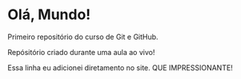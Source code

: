 # Olá, Mundo!
 Primeiro repositório do curso de Git e GitHub.

Repósitório criado durante uma aula ao vivo!

Essa linha eu adicionei diretamento no site. QUE IMPRESSIONANTE! 
